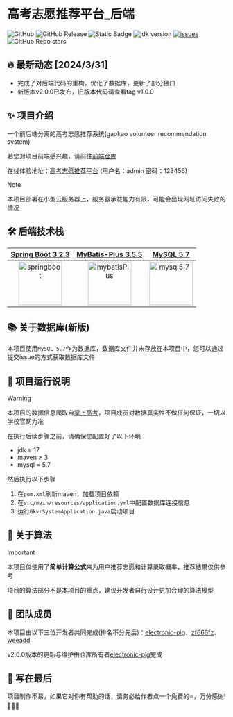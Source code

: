# 高考志愿推荐平台_后端

![GitHub](https://img.shields.io/github/license/electronic-pig/gkvr_system_backend)
![GitHub Release](https://img.shields.io/github/v/release/electronic-pig/gkvr_system_backend)
![Static Badge](https://img.shields.io/badge/collaborator-3-lightblue)
![jdk version](https://img.shields.io/badge/jdk-17+-orange.svg)
[![issues](https://img.shields.io/github/issues/electronic-pig/gkvr_system_backend?color=9cc)](https://github.com/electronic-pig/gkvr_system_backend/issues)
![GitHub Repo stars](https://img.shields.io/github/stars/electronic-pig/gkvr_system_backend)

## 🔥 最新动态 [2024/3/31] 

- 完成了对后端代码的重构，优化了数据库，更新了部分接口
- 新版本v2.0.0已发布，旧版本代码请查看tag v1.0.0

## ✨ 项目介绍

一个前后端分离的高考志愿推荐系统(gaokao volunteer recommendation system)

若您对项目前端感兴趣，请前往[前端仓库](https://github.com/electronic-pig/gkvr_system_frontend)

在线体验地址：[高考志愿推荐平台](http://lyserver.eastasia.cloudapp.azure.com/) (用户名：admin 密码：123456)

> [!NOTE]
> 本项目部署在小型云服务器上，服务器承载能力有限，可能会出现网址访问失败的情况

## 🛠 后端技术栈

| [Spring Boot 3.2.3](https://springdoc.cn/spring-boot/) | [MyBatis-Plus 3.5.5](https://baomidou.com/) | [MySQL 5.7](https://dev.mysql.com/downloads/windows/installer/5.7.html) |
|:---:|:--:|:--:|
| [<img src="https://github.com/electronic-pig/gkvr_system_backend/assets/103497254/dda83365-cda4-4ae9-bd10-9c379e267e7a" alt="springboot" height="100px"/>](https://springdoc.cn/spring-boot/) | [<img src="https://github.com/electronic-pig/gkvr_system_backend/assets/103497254/a45933bd-549f-4636-88bf-0d79babe41d3" alt="mybatisPlus" height="100px"/>]((https://baomidou.com/)) | [<img src="https://github.com/electronic-pig/gkvr_system_backend/assets/103497254/5fa43d20-c089-480c-a9af-f67b12e16ed1" alt="mysql5.7" height="100px"/>](https://dev.mysql.com/downloads/windows/installer/5.7.html) |

## 📚 关于数据库(新版)

本项目使用`MySQL 5.7`作为数据库，数据库文件并未存放在本项目中，您可以通过提交issue的方式获取数据库文件

## 🚀 项目运行说明
> [!Warning]
> 本项目的数据信息爬取自[掌上高考](https://www.gaokao.cn/)，项目成员对数据真实性不做任何保证，一切以学校官网为准

在执行后续步骤之前，请确保您配置好了以下环境：

- jdk ≥ 17
- maven ≥ 3
- mysql = 5.7

然后执行以下步骤

1. 在`pom.xml`刷新maven，加载项目依赖
2. 在`src/main/resources/application.yml`中配置数据库连接信息
3. 运行`GkvrSystemApplication.java`启动项目

## 🧰 关于算法

> [!Important]
> 本项目仅使用了**简单计算公式**来为用户推荐志愿和计算录取概率，推荐结果仅供参考
> 
> 项目的算法部分不是本项目的重点，建议开发者自行设计更加合理的算法模型

## 💖 团队成员
本项目由以下三位开发者共同完成(排名不分先后)：[electronic-pig](https://github.com/electronic-pig)、[zf666fz](https://github.com/zf666fz)、[weeadd](https://github.com/weeadd)

v2.0.0版本的更新与维护由仓库所有者[electronic-pig](https://github.com/electronic-pig)完成

## 📄 写在最后
项目制作不易，如果它对你有帮助的话，请务必给作者点一个免费的⭐，万分感谢!🙏🙏🙏
